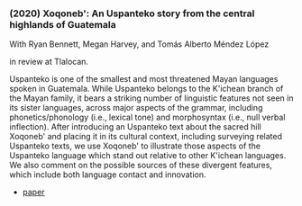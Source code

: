 ### (2020)  Xoqoneb': An Uspanteko story from the central highlands of Guatemala ###

With Ryan Bennett, Megan Harvey, and Tom&#225;s Alberto M&#233;ndez L&#243;pez

in review at Tlalocan.

Uspanteko is one of the smallest and most threatened Mayan languages spoken in
Guatemala. While Uspanteko belongs to the K'ichean branch of the Mayan family, it bears a striking number of linguistic features not seen in its sister languages, across major aspects of the grammar, including phonetics/phonology (i.e., lexical tone) and morphosyntax (i.e., null verbal inflection). After introducing an Uspanteko text about the sacred hill Xoqoneb' and placing it in its cultural context, including surveying related Uspanteko texts, we use Xoqoneb' to illustrate those aspects of the Uspanteko language which stand out relative to other K'ichean languages. We also comment on the possible sources of these divergent features, which include both language contact and innovation.

+ [paper](./resources/papers/tlalocan_xoqoneb.pdf)
